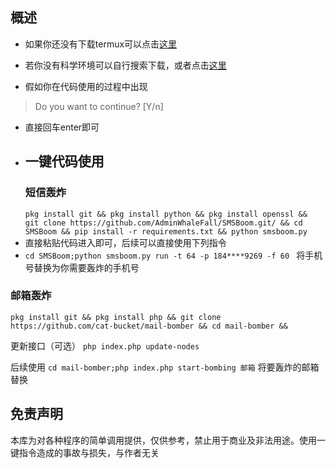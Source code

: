   ## 概述
  
- 如果你还没有下载termux可以点击[这里](https://f-droid.org/en/packages/com.termux/)
- 若你没有科学环境可以自行搜索下载，或者点击[这里](https://m.youxibao.com/app/15333.html)
  
- 假如你在代码使用的过程中出现
>Do you want to continue? [Y/n]
>
- 直接回车enter即可
- 
  ## 一键代码使用
  ### 短信轰炸
  `pkg install git && pkg install python && pkg install openssl &&  git clone https://github.com/AdminWhaleFall/SMSBoom.git/ && cd SMSBoom && pip install -r requirements.txt && python smsboom.py`
- 直接粘贴代码进入即可，后续可以直接使用下列指令
- 
  `cd SMSBoom;python smsboom.py run -t 64 -p 184****9269 -f 60 `
  将手机号替换为你需要轰炸的手机号

 ### 邮箱轰炸
 `pkg install git && pkg install php && git clone https://github.com/cat-bucket/mail-bomber && cd mail-bomber && `
 

 
更新接口（可选）
`php index.php update-nodes`

后续使用
`cd mail-bomber;php index.php start-bombing 邮箱`
将要轰炸的邮箱替换


## 免责声明
本库为对各种程序的简单调用提供，仅供参考，禁止用于商业及非法用途。使用一键指令造成的事故与损失，与作者无关


